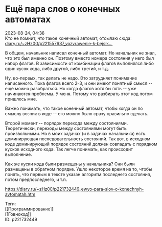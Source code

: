 Ещё пара слов о конечных автоматах
===================================

   
 2023-08-24, 04:38   
  Кто не помнит, что такое конечный автомат, отсылаю сюда:  [diary.ru/~zHz00/p221557637\_vozvrawenie-k-bejsik...](Возвращение%20к%20бейсику)    
   
 В общем, начальник написал конечный автомат. Но начальник не знал, что это был именно он. Поэтому вместо номера состояния у него был набор флагов. В зависимости от комбинации флагов выполнялся либо один кусок кода, либо другой, либо третий, и т.д.   
   
 Ну, во-первых, так делать не надо. Это затрудняет понимание написанного. Пока флагов всего 2-3, и они имеют понятный смысл -- ещё можно разобраться. Но когда флагов хотя бы пять -- уже начинаются проблемы. У меня. Потому что разбирать этот код потом пришлось мне.   
   
 Важно понимать, что такое конечный автомат, чтобы когда он по смыслу возник в коде -- его можно было сразу правильно сделать.   
   
 Второй момент -- порядок перехода между состояниями. Теоретически, переходы между состояниями могут быть произвольными. Но в моих задачах (и в задачах начальника) есть доминирующая последовательность состояний. Так вот, в исходном коде доминирующий порядок состояний должен совпадать с порядком кусков исходного кода. Так легче понимать, как происходит выполнение.   
   
 Как же куски кода были размещены у начальника? Они были размещены в обратном порядке. Ушло некоторое время на то, чтобы понять, что первым в тексте указан алгоритм последнего состояния, потом предпоследнего, и т.п.   
    
 <https://diary.ru/~zHz00/p221732449_ewyo-para-slov-o-konechnyh-avtomatah.htm>   
   
 Теги:   
 [[Программирование]]   
 [[Говнокод]]   
 ID: p221732449